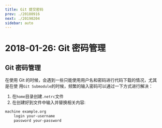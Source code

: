 ```yaml
---
title: Git 提交密码
prev: ./20180916
next: ./20190204
sidebar: auto
---
```


# 2018-01-26: Git 密码管理

## Git 密码管理

在使用 Git 的时候，会遇到一些只能使用用户名和密码进行代码下载的情况，尤其是在使
用`Git Submodule`的时候，频繁的输入密码可以通过一下方式进行解决：

1. 在`home`目录创建`.netrc`文件
2. 在创建好到文件中输入并替换相关内容:

``` txt
machine example.org
    login your-username
    password your-password
```

